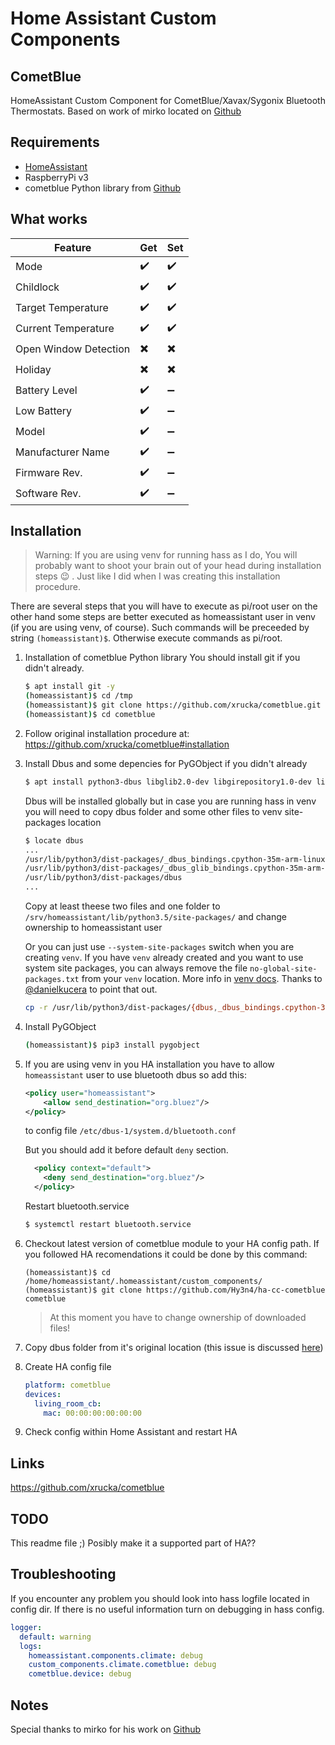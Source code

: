 # Home Assistant Custom Components

## CometBlue
HomeAssistant Custom Component for CometBlue/Xavax/Sygonix Bluetooth Thermostats.
Based on work of mirko located on [Github](https://github.com/mirko/home-assistant/blob/cometblue/homeassistant/components/climate/cometblue.py)

## Requirements
- [HomeAssistant](https://www.home-assistant.io)
- RaspberryPi v3
- cometblue Python library from [Github](https://github.com/xrucka/cometblue)

## What works

Feature | Get | Set
------- | ------- | ------
Mode | :heavy_check_mark: | :heavy_check_mark:
Childlock | :heavy_check_mark: | :heavy_check_mark:
Target Temperature | :heavy_check_mark: | :heavy_check_mark:
Current Temperature | :heavy_check_mark: | :heavy_check_mark:
Open Window Detection | :heavy_multiplication_x: | :heavy_multiplication_x:
Holiday | :heavy_multiplication_x: | :heavy_multiplication_x:
Battery Level | :heavy_check_mark: | :heavy_minus_sign:
Low Battery | :heavy_check_mark: | :heavy_minus_sign:
Model | :heavy_check_mark: | :heavy_minus_sign:
Manufacturer Name | :heavy_check_mark: | :heavy_minus_sign:
Firmware Rev. | :heavy_check_mark: | :heavy_minus_sign:
Software Rev. | :heavy_check_mark: | :heavy_minus_sign:

## Installation

> Warning: If you are using venv for running hass as I do, You will probably want to shoot your brain out of your head during installation steps :wink: . Just like I did when I was creating this installation procedure.

There are several steps that you will have to execute as pi/root user on the other hand some steps are better executed as homeassistant user in venv (if you are using venv, of course). Such commands will be preceeded by string `(homeassistant)$`. Otherwise execute commands as pi/root.

1. Installation of cometblue Python library
You should install git if you didn't already.
    ```sh
    $ apt install git -y
    (homeassistant)$ cd /tmp
    (homeassistant)$ git clone https://github.com/xrucka/cometblue.git
    (homeassistant)$ cd cometblue
    ```
2. Follow original installation procedure at: https://github.com/xrucka/cometblue#installation

3. Install Dbus and some depencies for PyGObject if you didn't already

    ```sh
    $ apt install python3-dbus libglib2.0-dev libgirepository1.0-dev libcairo2-dev
    ```
    Dbus will be installed globally but in case you are running hass in venv you will need to copy dbus folder and some other files to venv site-packages location
    ```sh
    $ locate dbus
    ...
    /usr/lib/python3/dist-packages/_dbus_bindings.cpython-35m-arm-linux-gnueabihf.so
    /usr/lib/python3/dist-packages/_dbus_glib_bindings.cpython-35m-arm-linux-gnueabihf.so
    /usr/lib/python3/dist-packages/dbus
    ...
    ```
    Copy at least theese two files and one folder to 
    `/srv/homeassistant/lib/python3.5/site-packages/` and change ownership to homeassistant user

    Or you can just use `--system-site-packages` switch when you are creating `venv`. If you have `venv` already created and you want to use system site packages, you can always remove the file `no-global-site-packages.txt` from your `venv` location. More info in [venv docs](https://virtualenv.pypa.io/en/stable/userguide/#the-system-site-packages-option). Thanks to [@danielkucera](https://github.com/Hy3n4/ha-cc-cometblue/issues/3#issue-397075446) to point that out.
    
    ```sh
    cp -r /usr/lib/python3/dist-packages/{dbus,_dbus_bindings.cpython-35m-arm-linux-gnueabihf.so,_dbus_glib_bindings.cpython-35m-arm-linux-gnueabihf.so} /srv/homeassistant/lib/python3.5/site-packages/
    ```
4. Install PyGObject
   ```sh
   (homeassistant)$ pip3 install pygobject
   ```

5. If you are using venv in you HA installation you have to allow `homeassistant` user to use bluetooth dbus
so add this:
    ```xml
    <policy user="homeassistant">
        <allow send_destination="org.bluez"/>
    </policy>
    ```
    to config file `/etc/dbus-1/system.d/bluetooth.conf`

    But you should add it before default `deny` section.
    ```xml
      <policy context="default">
        <deny send_destination="org.bluez"/>
      </policy>
    ```

    Restart bluetooth.service

    ```sh
    $ systemctl restart bluetooth.service
    ```

6. Checkout latest version of cometblue module to your HA config path.
If you followed HA recomendations it could be done by this command:
   ```console
   (homeassistant)$ cd /home/homeassistant/.homeassistant/custom_components/
   (homeassistant)$ git clone https://github.com/Hy3n4/ha-cc-cometblue cometblue
   ```
   > At this moment you have to change ownership of downloaded files!

7. Copy dbus folder from it's original location (this issue is discussed [here](https://github.com/getsenic/gatt-python/issues/31))

8. Create HA config file

   ```yaml
   platform: cometblue
   devices:
     living_room_cb:
       mac: 00:00:00:00:00:00
   ```

9. Check config within Home Assistant and restart HA

## Links
https://github.com/xrucka/cometblue


## TODO
This readme file ;)
Posibly make it a supported part of HA??

## Troubleshooting
If you encounter any problem you should look into hass logfile located in config dir.
If there is no useful information turn on debugging in hass config.

```yaml
logger:
  default: warning
  logs:
    homeassistant.components.climate: debug
    custom_components.climate.cometblue: debug
    cometblue.device: debug
```

## Notes
Special thanks to mirko for his work on [Github]()
